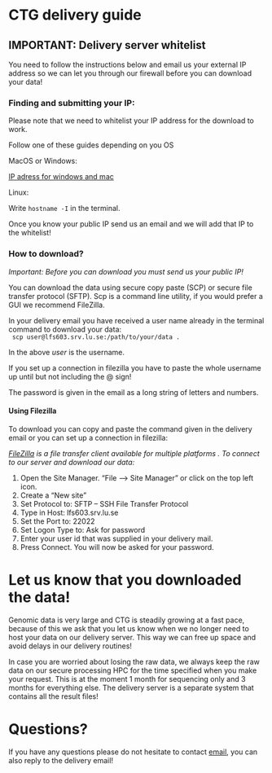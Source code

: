 # CTG delivery guide

## IMPORTANT: Delivery server whitelist
You need to follow the instructions below and email us your external IP address so we
can let you through our firewall before you can download your data!

### Finding and submitting your IP:

Please note that we need to whitelist your IP address for the download to work.

Follow one of these guides depending on you OS

MacOS or Windows:

[IP adress for windows and mac](https://www.whatismyip.com/)

Linux:

Write ```hostname -I``` in the terminal.



Once you know your public IP send us an email and we will add that IP to the whitelist!

### How to download?
*Important: Before you can download you must send us your public IP!*

You can download the data using secure copy paste (SCP) or secure file transfer protocol (SFTP). Scp is a command line utility, if you would prefer a GUI we recommend FileZilla.

In your delivery email you have received a user name already in the terminal command to download your data:  
``` scp user@lfs603.srv.lu.se:/path/to/your/data .```

In the above *user* is the username. 

If you set up a connection in filezilla you have to paste the whole username up until but not including the @ sign!

The password is given in the email as a long string of letters and numbers.

#### Using Filezilla
To download you can copy and paste the command given in the delivery email or you can set up a connection in filezilla:

*[FileZilla](https://filezilla-project.org/) is a file transfer client available for multiple platforms .*
*To connect to our server and download our data:*
1. Open the Site Manager. “File --> Site Manager” or click on the top left icon.
2. Create a “New site”
3. Set Protocol to: SFTP – SSH File Transfer Protocol
4. Type in Host: lfs603.srv.lu.se
5. Set the Port to: 22022
6. Set Logon Type to: Ask for password
7. Enter your user id that was supplied in your delivery mail.
8. Press Connect. You will now be asked for your password.


# Let us know that you downloaded the data!
Genomic data is very large and CTG is steadily growing at a fast pace, because of this we ask that you let us know when we no longer need to host your data on our delivery server. This way we can free up space and avoid delays in our delivery routines!

In case you are worried about losing the raw data, we always keep the raw data on our secure processing HPC for the time specified when you make your request. This is at the moment 1 month for sequencing only and 3 months for everything else. The delivery server is a separate system that contains all the result files! 

# Questions?

If you have any questions please do not hesitate to contact [email](mailto:cglu.bioinformatics@scilifelab.se), you can also reply to the delivery email! 
